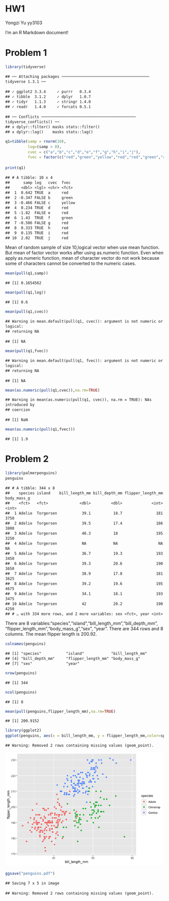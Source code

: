 HW1
================
Yongzi Yu yy3103

I’m an R Markdown document!

# Problem 1

``` r
library(tidyverse)
```

    ## ── Attaching packages ─────────────────────────────────────── tidyverse 1.3.1 ──

    ## ✓ ggplot2 3.3.4     ✓ purrr   0.3.4
    ## ✓ tibble  3.1.2     ✓ dplyr   1.0.7
    ## ✓ tidyr   1.1.3     ✓ stringr 1.4.0
    ## ✓ readr   1.4.0     ✓ forcats 0.5.1

    ## ── Conflicts ────────────────────────────────────────── tidyverse_conflicts() ──
    ## x dplyr::filter() masks stats::filter()
    ## x dplyr::lag()    masks stats::lag()

``` r
q1=tibble(samp = rnorm(10),
          log=(samp > 0),
          cvec = c("a","b","c","d","e","f","g","h","i","j"),
          fvec = factor(c("red","green","yellow","red","red","green","red","red","red","red")))

print(q1)
```

    ## # A tibble: 10 x 4
    ##      samp log   cvec  fvec  
    ##     <dbl> <lgl> <chr> <fct> 
    ##  1  0.642 TRUE  a     red   
    ##  2 -0.347 FALSE b     green 
    ##  3 -0.466 FALSE c     yellow
    ##  4  0.234 TRUE  d     red   
    ##  5 -1.82  FALSE e     red   
    ##  6  1.43  TRUE  f     green 
    ##  7 -0.506 FALSE g     red   
    ##  8  0.333 TRUE  h     red   
    ##  9  0.135 TRUE  i     red   
    ## 10  2.02  TRUE  j     red

Mean of random sample of size 10,logical vector when use mean function.
But mean of factor vector works after using as.numeric function. Even
when apply as.numeric function, mean of character vector do not work
because some of characters cannot be converted to the numeric cases.

``` r
mean(pull(q1,samp))
```

    ## [1] 0.1654562

``` r
mean(pull(q1,log))
```

    ## [1] 0.6

``` r
mean(pull(q1,cvec))
```

    ## Warning in mean.default(pull(q1, cvec)): argument is not numeric or logical:
    ## returning NA

    ## [1] NA

``` r
mean(pull(q1,fvec))
```

    ## Warning in mean.default(pull(q1, fvec)): argument is not numeric or logical:
    ## returning NA

    ## [1] NA

``` r
mean(as.numeric(pull(q1,cvec)),na.rm=TRUE)
```

    ## Warning in mean(as.numeric(pull(q1, cvec)), na.rm = TRUE): NAs introduced by
    ## coercion

    ## [1] NaN

``` r
mean(as.numeric(pull(q1,fvec)))
```

    ## [1] 1.9

# Problem 2

``` r
library(palmerpenguins)
penguins
```

    ## # A tibble: 344 x 8
    ##    species island    bill_length_mm bill_depth_mm flipper_length_mm body_mass_g
    ##    <fct>   <fct>              <dbl>         <dbl>             <int>       <int>
    ##  1 Adelie  Torgersen           39.1          18.7               181        3750
    ##  2 Adelie  Torgersen           39.5          17.4               186        3800
    ##  3 Adelie  Torgersen           40.3          18                 195        3250
    ##  4 Adelie  Torgersen           NA            NA                  NA          NA
    ##  5 Adelie  Torgersen           36.7          19.3               193        3450
    ##  6 Adelie  Torgersen           39.3          20.6               190        3650
    ##  7 Adelie  Torgersen           38.9          17.8               181        3625
    ##  8 Adelie  Torgersen           39.2          19.6               195        4675
    ##  9 Adelie  Torgersen           34.1          18.1               193        3475
    ## 10 Adelie  Torgersen           42            20.2               190        4250
    ## # … with 334 more rows, and 2 more variables: sex <fct>, year <int>

There are 8
variables:“species”,“island”,“bill\_length\_mm”,“bill\_depth\_mm”,
“flipper\_length\_mm”,“body\_mass\_g”,“sex”, “year”. There are 344 rows
and 8 columns. The mean flipper length is 200.92.

``` r
colnames(penguins)
```

    ## [1] "species"           "island"            "bill_length_mm"   
    ## [4] "bill_depth_mm"     "flipper_length_mm" "body_mass_g"      
    ## [7] "sex"               "year"

``` r
nrow(penguins)
```

    ## [1] 344

``` r
ncol(penguins)
```

    ## [1] 8

``` r
mean(pull(penguins,flipper_length_mm),na.rm=TRUE)
```

    ## [1] 200.9152

``` r
library(ggplot2)
ggplot(penguins, aes(x = bill_length_mm, y = flipper_length_mm,color=species)) + geom_point()
```

    ## Warning: Removed 2 rows containing missing values (geom_point).

![](p8105_hw1_yy3103_files/figure-gfm/unnamed-chunk-4-1.png)<!-- -->

``` r
ggsave("penguins.pdf")
```

    ## Saving 7 x 5 in image

    ## Warning: Removed 2 rows containing missing values (geom_point).
